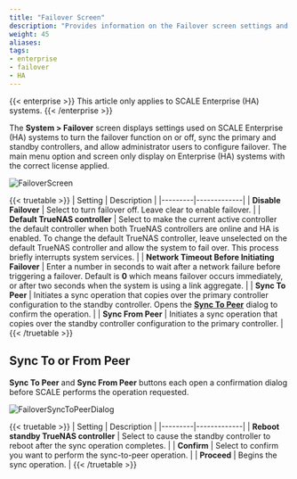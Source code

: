 ```yaml
---
title: "Failover Screen"
description: "Provides information on the Failover screen settings and functions."
weight: 45
aliases:
tags:
- enterprise
- failover
- HA
---
```


{{< enterprise >}}
This article only applies to SCALE Enterprise (HA) systems.
{{< /enterprise >}}

The **System > Failover** screen displays settings used on SCALE Enterprise (HA) systems to turn the failover function on or off, sync the primary and standby controllers, and allow administrator users to configure failover. The main menu option and screen only display on Enterprise (HA) systems with the correct license applied.

![FailoverScreen](/images/SCALE/SystemSettings/FailoverScreen.png "Failover Screen")

{{< truetable >}}
| Setting | Description |
|---------|-------------|
| **Disable Failover** | Select to turn failover off. Leave clear to enable failover. |
| **Default TrueNAS controller** | Select to make the current active controller the default controller when both TrueNAS controllers are online and HA is enabled. To change the default TrueNAS controller, leave unselected on the default TrueNAS controller and allow the system to fail over. This process briefly interrupts system services. |
| **Network Timeout Before Initiating Failover** | Enter a number in seconds to wait after a network failure before triggering a failover. Default is **0** which means failover occurs immediately, or after two seconds when the system is using a link aggregate. |
| **Sync To Peer** | Initiates a sync operation that copies over the primary controller configuration to the standby controller. Opens the **[Sync To Peer](#sync-to-or-from-peer)** dialog to confirm the operation. |
| **Sync From Peer** | Initiates a sync operation that copies over the standby controller configuration to the primary controller. |
{{< /truetable >}}

## Sync To or From Peer
**Sync To Peer** and **Sync From Peer** buttons each open a confirmation dialog before SCALE performs the operation requested.

![FailoverSyncToPeerDialog](/images/SCALE/SystemSettings/FailoverSyncToPeerDialog.png "Failover Sync To Peer Dialog")

{{< truetable >}}
| Setting | Description |
|---------|-------------|
| **Reboot standby TrueNAS controller** | Select to cause the standby controller to reboot after the sync operation completes. |
| **Confirm** | Select to confirm you want to perform the sync-to-peer operation. |
| **Proceed** | Begins the sync operation. |
{{< /truetable >}}
